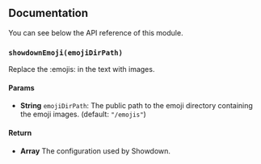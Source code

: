 ## Documentation

You can see below the API reference of this module.

### `showdownEmoji(emojiDirPath)`
Replace the :emojis: in the text with images.

#### Params

- **String** `emojiDirPath`: The public path to the emoji directory containing the emoji images. (default: `"/emojis"`)

#### Return
- **Array** The configuration used by Showdown.

